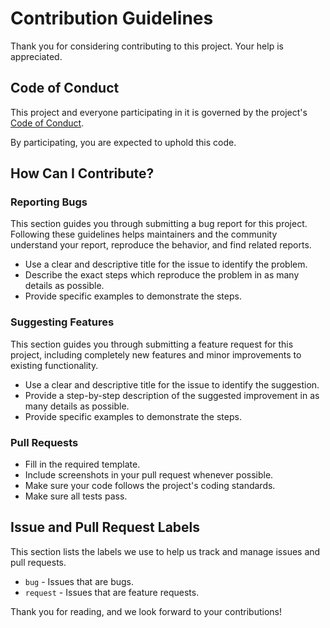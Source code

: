 # Contribution Guidelines

Thank you for considering contributing to this project. Your help is appreciated.

## Code of Conduct

This project and everyone participating in it is governed by the project's [Code of Conduct](CODE_OF_CONDUCT.md).

By participating, you are expected to uphold this code.

## How Can I Contribute?

### Reporting Bugs

This section guides you through submitting a bug report for this project. Following these guidelines helps maintainers
and the community understand your report, reproduce the behavior, and find related reports.

- Use a clear and descriptive title for the issue to identify the problem.
- Describe the exact steps which reproduce the problem in as many details as possible.
- Provide specific examples to demonstrate the steps.

### Suggesting Features

This section guides you through submitting a feature request for this project,
including completely new features and minor improvements to existing functionality.

- Use a clear and descriptive title for the issue to identify the suggestion.
- Provide a step-by-step description of the suggested improvement in as many details as possible.
- Provide specific examples to demonstrate the steps.

### Pull Requests

- Fill in the required template.
- Include screenshots in your pull request whenever possible.
- Make sure your code follows the project's coding standards.
- Make sure all tests pass.

## Issue and Pull Request Labels

This section lists the labels we use to help us track and manage issues and pull requests.

- `bug` - Issues that are bugs.
- `request` - Issues that are feature requests.

Thank you for reading, and we look forward to your contributions!
